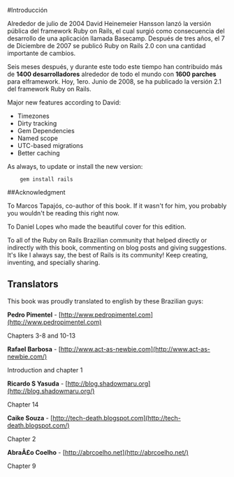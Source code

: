 <!-- -*- coding: utf-8; -*- -->

#Introducción

Alrededor de julio de 2004 David Heinemeier Hansson lanzó la versión pública del framework Ruby on Rails, el cual surgió como consecuencia del desarrollo de una aplicación llamada Basecamp. Después de tres años, el 7 de Diciembre de 2007 se publicó Ruby on Rails 2.0 con una cantidad importante de cambios.

Seis meses después, y durante este todo este tiempo han contribuido más de **1400 desarrolladores** alrededor de todo el mundo con **1600 parches** para elframework. Hoy, 1ero. Junio de 2008, se ha publicado la versión 2.1 del framework Ruby on Rails.

Major new features according to David:

* Timezones
* Dirty tracking
* Gem Dependencies
* Named scope
* UTC-based migrations
* Better caching

As always, to update or install the new version:

        gem install rails

##Acknowledgment

To Marcos Tapajós, co-author of this book. If it wasn't for him, you probably you wouldn't be reading this right now.

To Daniel Lopes who made the beautiful cover for this edition.

To all of the Ruby on Rails Brazilian community that helped directly or indirectly with this book, commenting on blog posts and giving suggestions. It's like I always say, the best of Rails is its community! Keep creating, inventing, and specially sharing.

## Translators

This book was proudly translated to english by these Brazilian guys:

**Pedro Pimentel** - [http://www.pedropimentel.com](http://www.pedropimentel.com)

Chapters 3-8 and 10-13

**Rafael Barbosa** - [http://www.act-as-newbie.com](http://www.act-as-newbie.com/)

Introduction and chapter 1

**Ricardo S Yasuda** - [http://blog.shadowmaru.org](http://blog.shadowmaru.org/)

Chapter 14

**Caike Souza** - [http://tech-death.blogspot.com](http://tech-death.blogspot.com/)

Chapter 2

**AbraÃ£o Coelho** - [http://abrcoelho.net](http://abrcoelho.net/)

Chapter 9